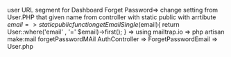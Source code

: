 user URL segment for Dashboard
Forget Password=> change setting from User.PHP that given name from controller with static public with arrtibute $email => static public function getEmailSingle($email){
    return User::where('email' , '=' $email)->first();
} => using mailtrap.io => php artisan make:mail forgetPasswordMAil 
AuthController => ForgetPasswordEmail => User.php




